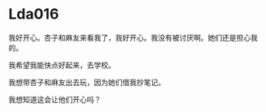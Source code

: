 # Lda016

我好开心。杏子和麻友来看我了，我好开心。我没有被讨厌啊。她们还是担心我的。



我希望我能快点好起来，去学校。



我想带杏子和麻友出去玩，因为她们借我抄笔记。



我想知道这会让他们开心吗？